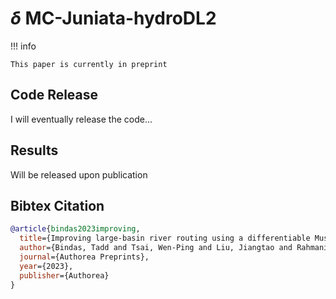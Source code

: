 # $\delta$ MC-Juniata-hydroDL2

!!! info

    This paper is currently in preprint

## Code Release

I will eventually release the code...

## Results

Will be released upon publication

## Bibtex Citation


```bibtex
@article{bindas2023improving,
  title={Improving large-basin river routing using a differentiable Muskingum-Cunge model and physics-informed machine learning},
  author={Bindas, Tadd and Tsai, Wen-Ping and Liu, Jiangtao and Rahmani, Farshid and Feng, Dapeng and Bian, Yuchen and Lawson, Kathryn and Shen, Chaopeng},
  journal={Authorea Preprints},
  year={2023},
  publisher={Authorea}
}
```
